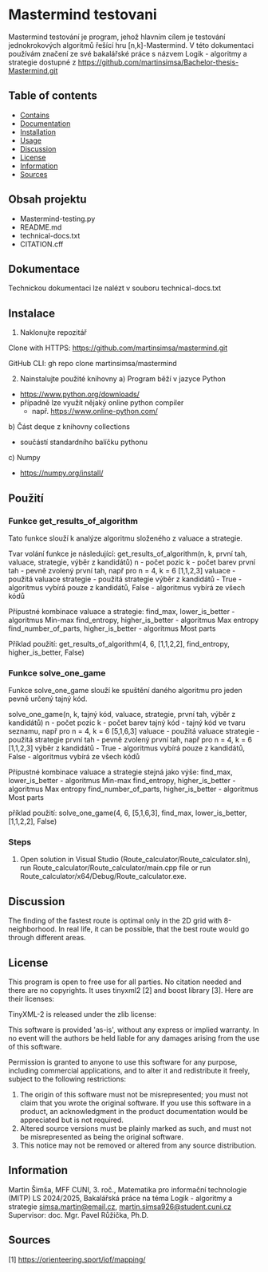 
# Mastermind testovani
Mastermind testování je program, jehož hlavním cílem je testování jednokrokových algoritmů řešící hru [n,k]-Mastermind. V této dokumentaci používám značení ze své bakalářské práce s názvem Logik - algoritmy a strategie dostupné z https://github.com/martinsimsa/Bachelor-thesis-Mastermind.git


## Table of contents
- [Contains](#contains)
- [Documentation](#documentation)
- [Installation](#installation)
- [Usage](#usage)
- [Discussion](#discussion)
- [License](#license)
- [Information](Information)
- [Sources](Sources)

## Obsah projektu
- Mastermind-testing.py
- README.md
- technical-docs.txt
- CITATION.cff

## Dokumentace
Technickou dokumentaci lze nalézt v souboru technical-docs.txt

## Instalace
1. Naklonujte repozitář

Clone with HTTPS:
https://github.com/martinsimsa/mastermind.git

GitHub CLI:
gh repo clone martinsimsa/mastermind

2. Nainstalujte použité knihovny
a) Program běží v jazyce Python
- https://www.python.org/downloads/
- případně lze využít nějaký online python compiler
    - např. https://www.online-python.com/

b) Část deque z knihovny collections
- součástí standardního balíčku pythonu

c) Numpy
- https://numpy.org/install/


## Použití

### Funkce get_results_of_algorithm
Tato funkce slouží k analýze algoritmu složeného z valuace a strategie.


Tvar volání funkce je následující:
get_results_of_algorithm(n, k, první tah, valuace, strategie, výběr z kandidátů)
n - počet pozic
k - počet barev
první tah - pevně zvolený první tah, např pro n = 4, k = 6 [1,1,2,3]
valuace - použitá valuace
strategie - použitá strategie
výběr z kandidátů - True - algoritmus vybírá pouze z kandidátů, False - algoritmus vybírá ze všech kódů


Přípustné kombinace valuace a strategie:
find_max, lower_is_better - algoritmus Min-max
find_entropy, higher_is_better - algoritmus Max entropy
find_number_of_parts, higher_is_better - algoritmus Most parts

Příklad použití:
get_results_of_algorithm(4, 6, [1,1,2,2], find_entropy, higher_is_better, False)

### Funkce solve_one_game
Funkce solve_one_game slouží ke spuštění daného algoritmu pro jeden pevně určený tajný kód. 

solve_one_game(n, k, tajný kód, valuace, strategie, první tah, výběr z kandidátů)
n - počet pozic
k - počet barev
tajný kód - tajný kód ve tvaru seznamu, např pro n = 4, k = 6 [5,1,6,3]
valuace - použitá valuace
strategie - použitá strategie
první tah - pevně zvolený první tah, např pro n = 4, k = 6 [1,1,2,3]
výběr z kandidátů - True - algoritmus vybírá pouze z kandidátů, False - algoritmus vybírá ze všech kódů

Přípustné kombinace valuace a strategie stejná jako výše:
find_max, lower_is_better - algoritmus Min-max
find_entropy, higher_is_better - algoritmus Max entropy
find_number_of_parts, higher_is_better - algoritmus Most parts

příklad použití:
solve_one_game(4, 6, [5,1,6,3], find_max, lower_is_better, [1,1,2,2], False)



### Steps
1. Open solution in Visual Studio (Route_calculator/Route_calculator.sln), run Route_calculator/Route_calculator/main.cpp file or run Route_calculator/x64/Debug/Route_calculator.exe.


## Discussion
The finding of the fastest route is optimal only in the 2D grid with 8-neighborhood. In real life, it can be possible, that the best route would go through different areas.



## License
This program is open to free use for all parties. No citation needed and there are no copyrights. It uses tinyxml2 [2] and boost library [3]. Here are their licenses:


TinyXML-2 is released under the zlib license:

This software is provided 'as-is', without any express or implied warranty. In no event will the authors be held liable for any damages arising from the use of this software.

Permission is granted to anyone to use this software for any purpose, including commercial applications, and to alter it and redistribute it freely, subject to the following restrictions:

1. The origin of this software must not be misrepresented; you must not claim that you wrote the original software. If you use this software in a product, an acknowledgment in the product documentation would be appreciated but is not required.
2. Altered source versions must be plainly marked as such, and must not be misrepresented as being the original software.
3. This notice may not be removed or altered from any source distribution.



## Information
Martin Šimša, MFF CUNI, 3. roč., Matematika pro informační technologie (MITP)
LS 2024/2025, Bakalářská práce na téma Logik - algoritmy a strategie
simsa.martin@email.cz, martin.simsa926@student.cuni.cz
Supervisor: doc. Mgr. Pavel Růžička, Ph.D.


## Sources
[1] https://orienteering.sport/iof/mapping/
